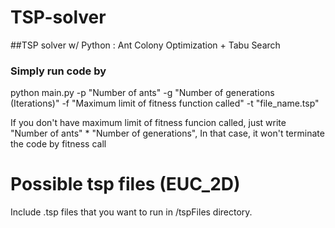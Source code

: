 # TSP-solver

##TSP solver w/ Python : Ant Colony Optimization + Tabu Search

### Simply run code by
python main.py -p "Number of ants" -g "Number of generations (Iterations)" -f "Maximum limit of fitness function called" -t "file_name.tsp"

If you don't have maximum limit of fitness funcion called, just write "Number of ants" * "Number of generations",
In that case, it won't terminate the code by fitness call

# Possible tsp files (EUC_2D)
Include .tsp files that you want to run in /tspFiles directory.



